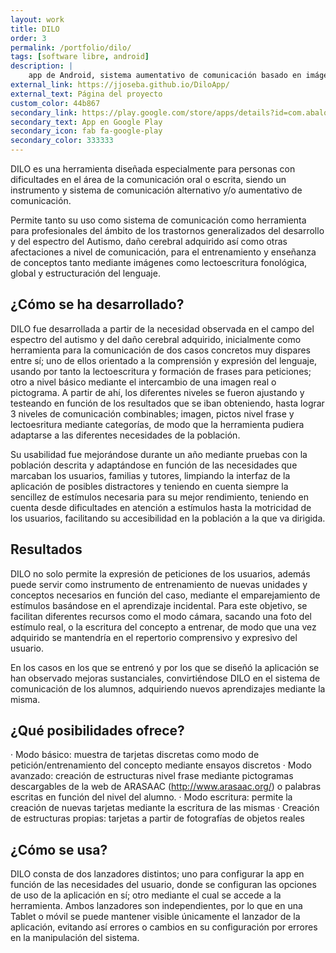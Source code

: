 ```yaml
---
layout: work
title: DILO
order: 3
permalink: /portfolio/dilo/
tags: [software libre, android]
description: |
    app de Android, sistema aumentativo de comunicación basado en imágenes para personas con dificultades en el lenguaje (trastornos generalizados del desarrollo y del espectro del autismo)
external_link: https://jjoseba.github.io/DiloApp/
external_text: Página del proyecto
custom_color: 44b867
secondary_link: https://play.google.com/store/apps/details?id=com.abaloo.dilo2&hl=es_419
secondary_text: App en Google Play
secondary_icon: fab fa-google-play
secondary_color: 333333
---
```


DILO es una herramienta diseñada especialmente para personas con dificultades en el área de la comunicación oral o escrita, siendo un instrumento y sistema de comunicación alternativo y/o aumentativo de comunicación.

Permite tanto su uso como sistema de comunicación como herramienta para profesionales del ámbito de los trastornos generalizados del desarrollo y del espectro del Autismo, daño cerebral adquirido así como otras afectaciones a nivel de comunicación, para el entrenamiento y enseñanza de conceptos tanto mediante imágenes como lectoescritura fonológica, global y estructuración del lenguaje.

¿Cómo se ha desarrollado?
-------------

DILO fue desarrollada a partir de la necesidad observada en el campo del espectro del autismo y del daño cerebral adquirido, inicialmente como herramienta para la comunicación de dos casos concretos muy dispares entre sí; uno de ellos orientado a la comprensión y expresión del lenguaje, usando por tanto la lectoescritura y formación de frases para peticiones; otro a nivel básico mediante el intercambio de una imagen real o pictograma. A partir de ahí, los diferentes niveles se fueron ajustando y testeando en función de los resultados que se iban obteniendo, hasta lograr 3 niveles de comunicación combinables; imagen, pictos nivel frase y lectoesritura mediante categorías, de modo que la herramienta pudiera adaptarse a las diferentes necesidades de la población.

Su usabilidad fue mejorándose durante un año mediante pruebas con la población descrita y adaptándose en función de las necesidades que marcaban los usuarios, familias y tutores, limpiando la interfaz de la aplicación de posibles distractores y teniendo en cuenta siempre la sencillez de estímulos necesaria para su mejor rendimiento, teniendo en cuenta desde dificultades en atención a estímulos hasta la motricidad de los usuarios, facilitando su accesibilidad en la población a la que va dirigida.

Resultados
----------

DILO no solo permite la expresión de peticiones de los usuarios, además puede servir como instrumento de entrenamiento de nuevas unidades y conceptos necesarios en función del caso, mediante el emparejamiento de estímulos basándose en el aprendizaje incidental. Para este objetivo, se facilitan diferentes recursos como el modo cámara, sacando una foto del estímulo real, o la escritura del concepto a entrenar, de modo que una vez adquirido se mantendría en el repertorio comprensivo y expresivo del usuario.

En los casos en los que se entrenó y por los que se diseñó la aplicación se han observado mejoras sustanciales, convirtiéndose DILO en el sistema de comunicación de los alumnos, adquiriendo nuevos aprendizajes mediante la misma.

¿Qué posibilidades ofrece?
-----------------
· Modo básico: muestra de tarjetas discretas como modo de petición/entrenamiento del concepto mediante ensayos discretos
· Modo avanzado: creación de estructuras nivel frase mediante pictogramas descargables de la web de ARASAAC (http://www.arasaac.org/) o palabras escritas en función del nivel del alumno.
· Modo escritura: permite la creación de nuevas tarjetas mediante la escritura de las mismas
· Creación de estructuras propias: tarjetas a partir de fotografías de objetos reales

¿Cómo se usa?
-------------
DILO consta de dos lanzadores distintos; uno para configurar la app en función de las necesidades del usuario, donde se configuran las opciones de uso de la aplicación en sí; otro mediante el cual se accede a la herramienta. Ambos lanzadores son independientes, por lo que en una Tablet o móvil se puede mantener visible únicamente el lanzador de la aplicación, evitando así errores o cambios en su configuración por errores en la manipulación del sistema.